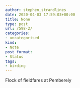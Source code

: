 ```yaml
---
author: stephen_strandlines
date: 2020-04-03 17:59:03+00:00
title: None
type: post
url: /598-2/
categories:
- uncategorised
kind:
- Note
post_format:
- Status
tags:
- birding
---
```


Flock of fieldfares at Pemberely
